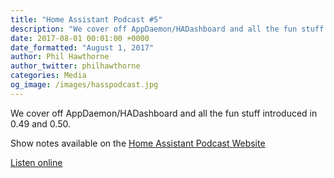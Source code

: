 ```yaml
---
title: "Home Assistant Podcast #5"
description: "We cover off AppDaemon/HADashboard and all the fun stuff introduced in 0.49 and 0.50"
date: 2017-08-01 00:01:00 +0000
date_formatted: "August 1, 2017"
author: Phil Hawthorne
author_twitter: philhawthorne
categories: Media
og_image: /images/hasspodcast.jpg
---
```


We cover off AppDaemon/HADashboard and all the fun stuff introduced in 0.49 and 0.50.

Show notes available on the [Home Assistant Podcast Website](https://hasspodcast.io/ha005/)

[Listen online][episode]

[episode]: https://hasspodcast.io/ha005/
